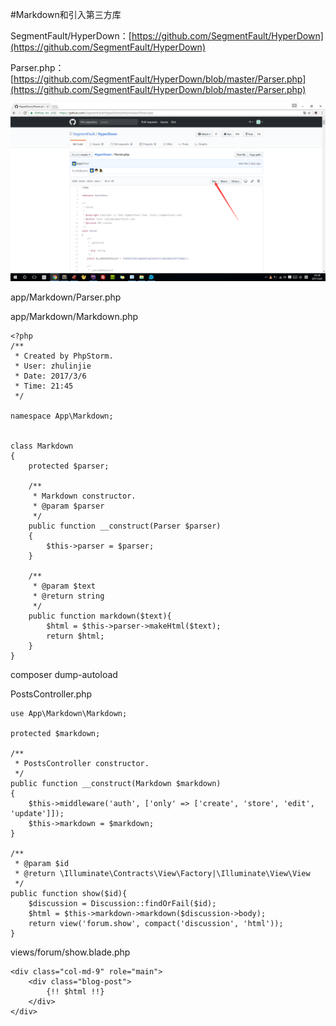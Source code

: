 #Markdown和引入第三方库

SegmentFault/HyperDown：[https://github.com/SegmentFault/HyperDown](https://github.com/SegmentFault/HyperDown)  

Parser.php：[https://github.com/SegmentFault/HyperDown/blob/master/Parser.php](https://github.com/SegmentFault/HyperDown/blob/master/Parser.php)  

![](image/screenshot_1488809946053.png)

app/Markdown/Parser.php

app/Markdown/Markdown.php
```
<?php
/**
 * Created by PhpStorm.
 * User: zhulinjie
 * Date: 2017/3/6
 * Time: 21:45
 */

namespace App\Markdown;


class Markdown
{
    protected $parser;

    /**
     * Markdown constructor.
     * @param $parser
     */
    public function __construct(Parser $parser)
    {
        $this->parser = $parser;
    }

    /**
     * @param $text
     * @return string
     */
    public function markdown($text){
        $html = $this->parser->makeHtml($text);
        return $html;
    }
}
```

composer dump-autoload

PostsController.php
```
use App\Markdown\Markdown;

protected $markdown;

/**
 * PostsController constructor.
 */
public function __construct(Markdown $markdown)
{
    $this->middleware('auth', ['only' => ['create', 'store', 'edit', 'update']]);
    $this->markdown = $markdown;
}

/**
 * @param $id
 * @return \Illuminate\Contracts\View\Factory|\Illuminate\View\View
 */
public function show($id){
    $discussion = Discussion::findOrFail($id);
    $html = $this->markdown->markdown($discussion->body);
    return view('forum.show', compact('discussion', 'html'));
}
```

views/forum/show.blade.php
```
<div class="col-md-9" role="main">
    <div class="blog-post">
        {!! $html !!}
    </div>
</div>
```